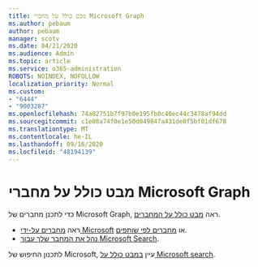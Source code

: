 ```yaml
---
title: מבט כולל על מחברי Microsoft Graph
ms.author: pebaum
author: pebaum
manager: scotv
ms.date: 04/21/2020
ms.audience: Admin
ms.topic: article
ms.service: o365-administration
ROBOTS: NOINDEX, NOFOLLOW
localization_priority: Normal
ms.custom:
- "6444"
- "9003287"
ms.openlocfilehash: 74a82751b7f97b0e195fb0c40ec44c3478af94dd
ms.sourcegitcommit: c1e08a74f0e1e50d049847a431de0f5bf01df678
ms.translationtype: MT
ms.contentlocale: he-IL
ms.lasthandoff: 09/16/2020
ms.locfileid: "48194139"
---
```

# <a name="overview-of-microsoft-graph-connectors"></a>מבט כולל על מחברי Microsoft Graph

כדי לתכנן מחברים של Microsoft Graph, ראה  [מבט כולל על המחברים](https://docs.microsoft.com/microsoftsearch/connectors-overview).

- ראה [מחברים על-ידי Microsoft](https://docs.microsoft.com/microsoftsearch/connectors-gallery#Microsoft) או  [מחברים לפי שותפים](https://docs.microsoft.com/microsoftsearch/connectors-gallery#Partners).
- [נהל את המחבר שלך עבור Microsoft Search](https://docs.microsoft.com/microsoftsearch/manage-connector).

לתכנון החיפוש של Microsoft, עיין  [במבט כולל על Microsoft search](https://docs.microsoft.com/microsoftsearch/overview-microsoft-search).
